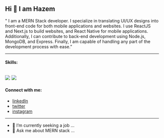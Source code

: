 ## Hi 👋 I am Hazem
" I am a MERN Stack developer. I specialize in translating UI/UX designs into front-end code for both mobile applications and websites. I use ReactJS and Next.js to build websites, and React Native for mobile applications. Additionally, I can contribute to back-end development using Node.js, MongoDB, and Express. Finally, I am capable of handling any part of the development process with ease.”

---
 #### Skills:
 ![](https://wallpapercave.com/wp/wp8725091.jpg)
 ![](https://res.cloudinary.com/dkhu7rt8n/image/upload/v1718901432/skills/html-5_5968267_vklibv.png)
---
#### Connect with me:
* [linkedIn](https://www.linkedin.com/in/hazem-alsaqaan-53b498174/)
* [twitter](https://twitter.com/HazemAlsaqaan)
* [instagram](https://www.instagram.com/hazem.alsaqaan/)

---
- 🔭 I’m currently seeking a job ...
- 💬 Ask me about MERN stack ...

<!--
- 🔭 I’m currently seeking a job ...
- 👯 I’m looking to collaborate on ...
- 🤔 I’m looking for help with ...
- 💬 Ask me about frontend ...
- 📫 How to reach me: ...
- 😄 Pronouns: ...
- ⚡ Fun fact: ...
-->
